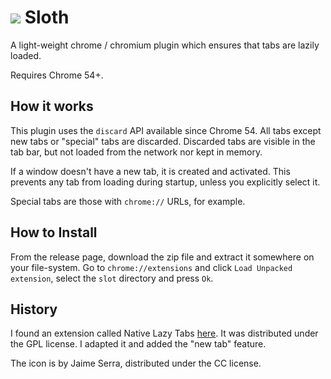 <h1><img src="https://github.com/hrj/sloth/raw/master/img/icon48.png"></img> Sloth</h1>

A light-weight chrome / chromium plugin which ensures that tabs are lazily loaded.

Requires Chrome 54+.

## How it works

This plugin uses the `discard` API available since Chrome 54. All tabs except
new tabs or "special" tabs are discarded. Discarded tabs are visible in the tab
bar, but not loaded from the network nor kept in memory.

If a window doesn't have a new tab, it is created and activated. This prevents
any tab from loading during startup, unless you explicitly select it.

Special tabs are those with `chrome://` URLs, for example.

## How to Install

From the release page, download the zip file and extract it somewhere on your file-system. Go to `chrome://extensions` and click
`Load Unpacked extension`, select the `slot` directory and press `Ok`.

## History

I found an extension called Native Lazy Tabs [here](https://www.crx4chrome.com/extensions/ianooggapgmmmfojacmhnfaheidgpbki/). It was
distributed under the GPL license. I adapted it and added the "new tab" feature.

The icon is by Jaime Serra, distributed under the CC license.
